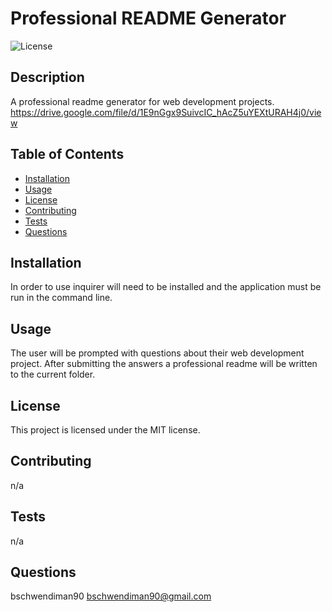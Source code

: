 # Professional README Generator

![License](https://img.shields.io/badge/License-MIT-blue)

## Description

A professional readme generator for web development projects.
https://drive.google.com/file/d/1E9nGgx9SuivcIC_hAcZ5uYEXtURAH4j0/view

## Table of Contents

- [Installation](#installation)
- [Usage](#usage)
- [License](#license)
- [Contributing](#contributing)
- [Tests](#tests)
- [Questions](#questions)
## Installation

In order to use inquirer will need to be installed and the application must be run in the command line.

## Usage

The user will be prompted with questions about their web development project. After submitting the answers a professional readme will be written to the current folder.

## License

This project is licensed under the MIT license.

## Contributing

n/a

## Tests

n/a

## Questions

bschwendiman90
bschwendiman90@gmail.com